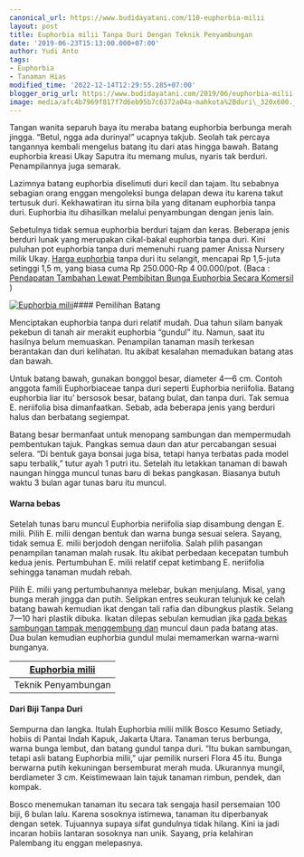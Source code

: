 ```yaml
---
canonical_url: https://www.budidayatani.com/110-euphorbia-milii
layout: post
title: Euphorbia milii Tanpa Duri Dengan Teknik Penyambungan
date: '2019-06-23T15:13:00.000+07:00'
author: Yudi Anto
tags:
- Euphorbia
- Tanaman Hias
modified_time: '2022-12-14T12:29:55.285+07:00'
blogger_orig_url: https://www.budidayatani.com/2019/06/euphorbia-milii-tanpa-duri-dengan.html
image: media/afc4b7969f817f7d6eb95b7c6372a04a-mahkota%2Bduri\_320x600.jpg
---
```

Tangan wanita separuh baya itu meraba batang euphorbia berbunga merah jingga. “Betul, ngga ada durinya!” ucapnya takjub. Seolah tak percaya tangannya kembali mengelus batang itu dari atas hingga bawah. Batang euphorbia kreasi Ukay Saputra itu memang mulus, nyaris tak berduri. Penampilannya juga semarak.

Lazimnya batang euphorbia diselimuti duri kecil dan tajam. Itu sebabnya sebagian orang enggan mengoleksi bunga delapan dewa itu karena takut tertusuk duri. Kekhawatiran itu sirna bila yang ditanam euphorbia tanpa duri. Euphorbia itu dihasilkan melalui penyambungan dengan jenis lain.

Sebetulnya tidak semua euphorbia berduri tajam dan keras. Beberapa jenis berduri lunak yang merupakan cikal-bakal euphorbia tanpa duri. Kini puluhan pot euphorbia tanpa duri memenuhi ruang pamer Anissa Nursery milik Ukay. [Harga euphorbia](https://www.budidayatani.com/2019/06/peluang-bisnis-euphorbia-mini.html) tanpa duri itu selangit, mencapai Rp 1,5-juta setinggi 1,5 m, yang biasa cuma Rp 250.000-Rp 4 00.000/pot. (Baca : [Pendapatan Tambahan Lewat Pembibitan Bunga Euphorbia Secara Komersil](https://www.budidayatani.com/2019/06/pendapatan-tambahan-lewat-pembibitan.html) )

[![Euphorbia milii](https://i1.wp.com/1.bp.blogspot.com/-ov8Ndgm3t1c/XQ8zn4G23qI/AAAAAAAACZk/Ge3ekGag7XYFCR983E8eXeKKWphFIC1DwCLcBGAs/s400/mahkota%2Bduri_320x600.jpg?resize=212%2C400&ssl=1)](https://i1.wp.com/1.bp.blogspot.com/-ov8Ndgm3t1c/XQ8zn4G23qI/AAAAAAAACZk/Ge3ekGag7XYFCR983E8eXeKKWphFIC1DwCLcBGAs/s1600/mahkota%2Bduri_320x600.jpg?ssl=1)#### Pemilihan Batang

Menciptakan euphorbia tanpa duri relatif mudah. Dua tahun silam banyak pekebun di tanah air merakit euphorbia “gundul” itu. Namun, saat itu hasilnya belum memuaskan. Penampilan tanaman masih terkesan berantakan dan duri kelihatan. Itu akibat kesalahan memadukan batang atas dan bawah.

Untuk batang bawah, gunakan bonggol besar, diameter 4—6 cm. Contoh anggota famili Euphorbiaceae tanpa duri seperti Euphorbia neriifolia. Batang euphorbia liar itu’ bersosok besar, batang bulat, dan tanpa duri. Tak semua E. neriifolia bisa dimanfaatkan. Sebab, ada beberapa jenis yang berduri halus dan berbatang segiempat.

Batang besar bermanfaat untuk menopang sambungan dan mempermudah pembentukan tajuk. Pangkas semua daun dan atur percabangan sesuai selera. “Di bentuk gaya bonsai juga bisa, tetapi hanya terbatas pada model sapu terbalik,” tutur ayah 1 putri itu. Setelah itu letakkan tanaman di bawah naungan hingga muncul tunas baru di bekas pangkasan. Biasanya butuh waktu 3 bulan agar tunas baru itu muncul.

#### Warna bebas

Setelah tunas baru muncul Euphorbia neriifolia siap disambung dengan E. milii. Pilih E. milii dengan bentuk dan warna bunga sesuai selera. Sayang, tidak semua E. milii berjodoh dengan neriifolia. Salah pilih pasangan penampilan tanaman malah rusak. Itu akibat perbedaan kecepatan tumbuh kedua jenis. Pertumbuhan E. milii relatif cepat ketimbang E. neriifolia sehingga tanaman mudah rebah.

Pilih E. milii yang pertumbuhannya melebar, bukan menjulang. Misal, yang bunga merah jingga dan putih. Selipkan entres seukuran telunjuk ke celah batang bawah kemudian ikat dengan tali rafia dan dibungkus plastik. Selang 7—10 hari plastik dibuka. Ikatan dilepas sebulan kemudian jika [pada bekas sambungan tampak menggembung dan](https://www.budidayatani.com/2019/07/ciri-ciri-dan-karakteristik-umum-pada.html) muncul daun pada batang atas. Dua bulan kemudian euphorbia gundul mulai memamerkan warna-warni bunganya.



| [Euphorbia milii](https://i2.wp.com/1.bp.blogspot.com/-pmKYZux4eaE/XQ8z5UApkxI/AAAAAAAACZs/t1Q2f5Pb2Y85LpqQIObs1IL4Zt1mdXKUACLcBGAs/s1600/mahkota%2Bduri_800x453.jpg?ssl=1) |
| --- |
| Teknik Penyambungan |

#### Dari Biji Tanpa Duri

Sempurna dan langka. Itulah Euphorbia milii milik Bosco Kesumo Setiady, hobiis di Pantai Indah Kapuk, Jakarta Utara. Tanaman terus berbunga, warna bunga lembut, dan batang gundul tanpa duri. “Itu bukan sambungan, tetapi asli batang Euphorbia milii,” ujar pemilik nurseri Flora 45 itu. Bunga berwarna putih kekuningan bersemburat merah muda. Ukurannya mungil, berdiameter 3 cm. Keistimewaan lain tajuk tanaman rimbun, pendek, dan kompak.

Bosco menemukan tanaman itu secara tak sengaja hasil persemaian 100 biji, 6 bulan lalu. Karena sosoknya istimewa, tanaman itu diperbanyak dengan setek. Tujuannya supaya sifat gundulnya tidak hilang. Kini ia jadi incaran hobiis lantaran sosoknya nan unik. Sayang, pria kelahiran Palembang itu enggan melepasnya.

